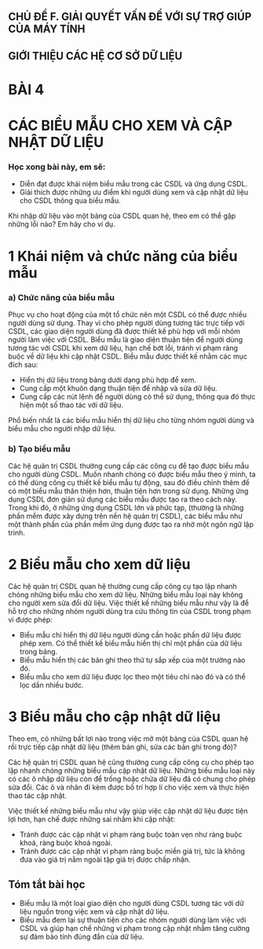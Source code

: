 ## CHỦ ĐỀ F. GIẢI QUYẾT VẤN ĐỀ VỚI SỰ TRỢ GIÚP CỦA MÁY TÍNH
## GIỚI THIỆU CÁC HỆ CƠ SỞ DỮ LIỆU
# BÀI 4
# CÁC BIỂU MẪU CHO XEM VÀ CẬP NHẬT DỮ LIỆU

### Học xong bài này, em sẽ:

- Diễn đạt được khái niệm biểu mẫu trong các CSDL và ứng dụng CSDL.
- Giải thích được những ưu điểm khi người dùng xem và cập nhật dữ liệu cho CSDL thông qua biểu mẫu.

Khi nhập dữ liệu vào một bảng của CSDL quan hệ, theo em có thể gặp những lỗi nào? Em hãy cho ví dụ.

# 1 Khái niệm và chức năng của biểu mẫu

### a) Chức năng của biểu mẫu

Phục vụ cho hoạt động của một tổ chức nên một CSDL có thể được nhiều người dùng sử dụng. Thay vì cho phép người dùng tương tác trực tiếp với CSDL, các giao diện người dùng đã được thiết kế phù hợp với mỗi nhóm người làm việc với CSDL. Biểu mẫu là giao diện thuận tiện để người dùng tương tác với CSDL khi xem dữ liệu, hạn chế bớt lỗi, tránh vi phạm ràng buộc về dữ liệu khi cập nhật CSDL. Biểu mẫu được thiết kế nhằm các mục đích sau:

- Hiển thị dữ liệu trong bảng dưới dạng phù hợp để xem.
- Cung cấp một khuôn dạng thuận tiện để nhập và sửa dữ liệu.
- Cung cấp các nút lệnh để người dùng có thể sử dụng, thông qua đó thực hiện một số thao tác với dữ liệu.

Phổ biến nhất là các biểu mẫu hiển thị dữ liệu cho từng nhóm người dùng và biểu mẫu cho người nhập dữ liệu.

### b) Tạo biểu mẫu

Các hệ quản trị CSDL thường cung cấp các công cụ để tạo được biểu mẫu cho người dùng CSDL. Muốn nhanh chóng có được biểu mẫu theo ý mình, ta có thể dùng công cụ thiết kế biểu mẫu tự động, sau đó điều chỉnh thêm để có một biểu mẫu thân thiện hơn, thuận tiện hơn trong sử dụng. Những ứng dụng CSDL đơn giản sử dụng các biểu mẫu được tạo ra theo cách này. Trong khi đó, ở những ứng dụng CSDL lớn và phức tạp, (thường là những phần mềm được xây dựng trên nền hệ quản trị CSDL), các biểu mẫu như một thành phần của phần mềm ứng dụng được tạo ra nhờ một ngôn ngữ lập trình.

# 2 Biểu mẫu cho xem dữ liệu

Các hệ quản trị CSDL quan hệ thường cung cấp công cụ tạo lập nhanh chóng những biểu mẫu cho xem dữ liệu. Những biểu mẫu loại này không cho người xem sửa đổi dữ liệu. Việc thiết kế những biểu mẫu như vậy là để hỗ trợ cho những nhóm người dùng tra cứu thông tin của CSDL trong phạm vi được phép:

- Biểu mẫu chỉ hiển thị dữ liệu người dùng cần hoặc phần dữ liệu được phép xem. Có thể thiết kế biểu mẫu hiển thị chỉ một phần của dữ liệu trong bảng.
- Biểu mẫu hiển thị các bản ghi theo thứ tự sắp xếp của một trường nào đó.
- Biểu mẫu cho xem dữ liệu được lọc theo một tiêu chí nào đó và có thể lọc dần nhiều bước.

# 3 Biểu mẫu cho cập nhật dữ liệu

Theo em, có những bất lợi nào trong việc mở một bảng của CSDL quan hệ rồi trực tiếp cập nhật dữ liệu (thêm bản ghi, sửa các bản ghi trong đó)?

Các hệ quản trị CSDL quan hệ cũng thường cung cấp công cụ cho phép tạo lập nhanh chóng những biểu mẫu cập nhật dữ liệu. Những biểu mẫu loại này có các ô nhập dữ liệu còn để trống hoặc chứa dữ liệu đã có chung cho phép sửa đổi. Các ô và nhãn đi kèm được bố trí hợp lí cho việc xem và thực hiện thao tác cập nhật.

Việc thiết kế những biểu mẫu như vậy giúp việc cập nhật dữ liệu được tiện lợi hơn, hạn chế được những sai nhầm khi cập nhật:

- Tránh được các cập nhật vi phạm ràng buộc toàn vẹn như ràng buộc khoá, ràng buộc khoá ngoài.
- Tránh được các cập nhật vi phạm ràng buộc miền giá trị, tức là không đưa vào giá trị nằm ngoài tập giá trị được chấp nhận.

## Tóm tắt bài học

- Biểu mẫu là một loại giao diện cho người dùng CSDL tương tác với dữ liệu nguồn trong việc xem và cập nhật dữ liệu.
- Biểu mẫu đem lại sự thuận tiện cho các nhóm người dùng làm việc với CSDL và giúp hạn chế những vi phạm trong cập nhật nhằm tăng cường sự đảm bảo tính đúng đắn của dữ liệu.
